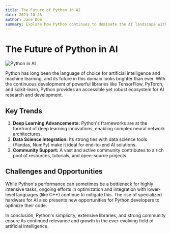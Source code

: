 ```yaml
---
title: The Future of Python in AI
date: 2023-10-26
author: Jane Doe
summary: Explore how Python continues to dominate the AI landscape with new libraries and frameworks.
---
```


# The Future of Python in AI

<img src="/chat-app.png" alt="Python in AI" class="img-left" />

Python has long been the language of choice for artificial intelligence and machine learning, and its future in this domain looks brighter than ever. With the continuous development of powerful libraries like TensorFlow, PyTorch, and scikit-learn, Python provides an accessible yet robust ecosystem for AI research and development.

## Key Trends

1.  **Deep Learning Advancements:** Python's frameworks are at the forefront of deep learning innovations, enabling complex neural network architectures.
2.  **Data Science Integration:** Its strong ties with data science tools (Pandas, NumPy) make it ideal for end-to-end AI solutions.
3.  **Community Support:** A vast and active community contributes to a rich pool of resources, tutorials, and open-source projects.

## Challenges and Opportunities

While Python's performance can sometimes be a bottleneck for highly intensive tasks, ongoing efforts in optimization and integration with lower-level languages (like C++) continue to mitigate this. The rise of specialized hardware for AI also presents new opportunities for Python developers to optimize their code.

In conclusion, Python's simplicity, extensive libraries, and strong community ensure its continued relevance and growth in the ever-evolving field of artificial intelligence.